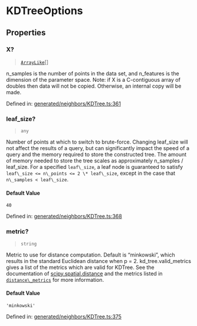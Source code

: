 # KDTreeOptions

## Properties

### X?

> [`ArrayLike`](../types/ArrayLike.md)[]

n\_samples is the number of points in the data set, and n\_features is the dimension of the parameter space. Note: if X is a C-contiguous array of doubles then data will not be copied. Otherwise, an internal copy will be made.

Defined in:  [generated/neighbors/KDTree.ts:361](https://github.com/transitive-bullshit/scikit-learn-ts/blob/92ab806/packages/sklearn/src/generated/neighbors/KDTree.ts#L361)

### leaf\_size?

> `any`

Number of points at which to switch to brute-force. Changing leaf\_size will not affect the results of a query, but can significantly impact the speed of a query and the memory required to store the constructed tree. The amount of memory needed to store the tree scales as approximately n\_samples / leaf\_size. For a specified `leaf\_size`, a leaf node is guaranteed to satisfy `leaf\_size <= n\_points <= 2 \* leaf\_size`, except in the case that `n\_samples < leaf\_size`.

#### Default Value

`40`

Defined in:  [generated/neighbors/KDTree.ts:368](https://github.com/transitive-bullshit/scikit-learn-ts/blob/92ab806/packages/sklearn/src/generated/neighbors/KDTree.ts#L368)

### metric?

> `string`

Metric to use for distance computation. Default is “minkowski”, which results in the standard Euclidean distance when p = 2. kd\_tree.valid\_metrics gives a list of the metrics which are valid for KDTree. See the documentation of [scipy.spatial.distance](https://docs.scipy.org/doc/scipy/reference/spatial.distance.html) and the metrics listed in [`distance\_metrics`](sklearn.metrics.pairwise.distance_metrics.html#sklearn.metrics.pairwise.distance_metrics "sklearn.metrics.pairwise.distance_metrics") for more information.

#### Default Value

`'minkowski'`

Defined in:  [generated/neighbors/KDTree.ts:375](https://github.com/transitive-bullshit/scikit-learn-ts/blob/92ab806/packages/sklearn/src/generated/neighbors/KDTree.ts#L375)
